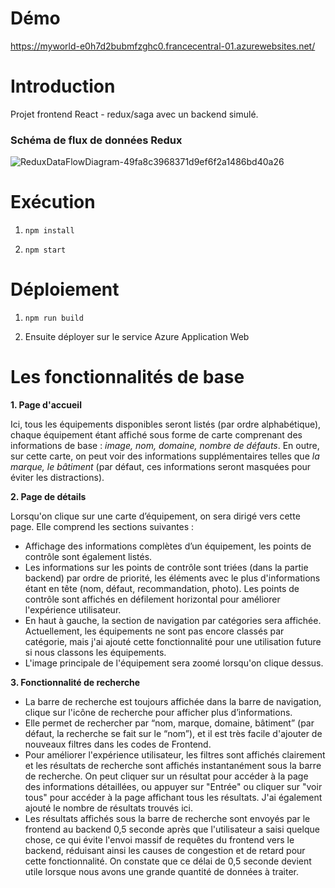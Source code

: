 # Démo

https://myworld-e0h7d2bubmfzghc0.francecentral-01.azurewebsites.net/

# Introduction

Projet frontend React - redux/saga avec un backend simulé.

### Schéma de flux de données Redux

![ReduxDataFlowDiagram-49fa8c3968371d9ef6f2a1486bd40a26](https://github.com/user-attachments/assets/2c4c3304-5862-4237-bfd3-9dc58d8716e6)

# Exécution

1. ```npm install```

2. ```npm start```

# Déploiement

1. ```npm run build```

2. Ensuite déployer sur le service Azure Application Web

# Les fonctionnalités de base

**1. Page d'accueil** 

Ici, tous les équipements disponibles seront listés (par ordre
alphabétique), chaque équipement étant affiché sous forme de carte comprenant des
informations de base : _image, nom, domaine, nombre de défauts_. En outre, sur cette
carte, on peut voir des informations supplémentaires telles que _la marque, le bâtiment_
(par défaut, ces informations seront masquées pour éviter les distractions).

**2. Page de détails** 

Lorsqu'on clique sur une carte d’équipement, on sera dirigé vers
cette page. Elle comprend les sections suivantes :
- Affichage des informations complètes d’un équipement, les points de contrôle sont
également listés.
- Les informations sur les points de contrôle sont triées (dans la partie backend) par
ordre de priorité, les éléments avec le plus d'informations étant en tête (nom, défaut,
recommandation, photo). Les points de contrôle sont affichés en défilement
horizontal pour améliorer l'expérience utilisateur.
- En haut à gauche, la section de navigation par catégories sera affichée.
Actuellement, les équipements ne sont pas encore classés par catégorie, mais j'ai
ajouté cette fonctionnalité pour une utilisation future si nous classons les
équipements.
- L'image principale de l'équipement sera zoomé lorsqu'on clique dessus.

**3. Fonctionnalité de recherche**

- La barre de recherche est toujours affichée dans la barre de navigation, clique sur
l'icône de recherche pour afficher plus d’informations.
- Elle permet de rechercher par “nom, marque, domaine, bâtiment” (par défaut, la
recherche se fait sur le “nom”), et il est très facile d'ajouter de nouveaux filtres dans
les codes de Frontend.
- Pour améliorer l'expérience utilisateur, les filtres sont affichés clairement et les
résultats de recherche sont affichés instantanément sous la barre de recherche. On
peut cliquer sur un résultat pour accéder à la page des informations détaillées, ou
appuyer sur "Entrée" ou cliquer sur "voir tous" pour accéder à la page affichant
tous les résultats. J'ai également ajouté le nombre de résultats trouvés ici.
- Les résultats affichés sous la barre de recherche sont envoyés par le frontend au
backend 0,5 seconde après que l'utilisateur a saisi quelque chose, ce qui évite
l'envoi massif de requêtes du frontend vers le backend, réduisant ainsi les causes de
congestion et de retard pour cette fonctionnalité. On constate que ce délai de 0,5
seconde devient utile lorsque nous avons une grande quantité de données à traiter.
